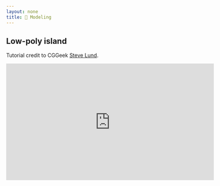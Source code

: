 ```yaml
---
layout: none
title: 🧊 Modeling
---
```


## Low-poly island

Tutorial credit to CGGeek [Steve Lund](https://www.patreon.com/cggeek/posts).

<iframe width="560" height="315" src="https://www.youtube.com/embed/OCiacl0d1Rw" frameborder="0" allow="accelerometer; autoplay; clipboard-write; encrypted-media; gyroscope; picture-in-picture" allowfullscreen></iframe>